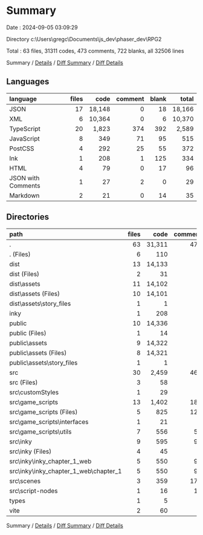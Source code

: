 # Summary

Date : 2024-09-05 03:09:29

Directory c:\\Users\\gregc\\Documents\\js_dev\\phaser_dev\\RPG2

Total : 63 files,  31311 codes, 473 comments, 722 blanks, all 32506 lines

Summary / [Details](details.md) / [Diff Summary](diff.md) / [Diff Details](diff-details.md)

## Languages
| language | files | code | comment | blank | total |
| :--- | ---: | ---: | ---: | ---: | ---: |
| JSON | 17 | 18,148 | 0 | 18 | 18,166 |
| XML | 6 | 10,364 | 0 | 6 | 10,370 |
| TypeScript | 20 | 1,823 | 374 | 392 | 2,589 |
| JavaScript | 8 | 349 | 71 | 95 | 515 |
| PostCSS | 4 | 292 | 25 | 55 | 372 |
| Ink | 1 | 208 | 1 | 125 | 334 |
| HTML | 4 | 79 | 0 | 17 | 96 |
| JSON with Comments | 1 | 27 | 2 | 0 | 29 |
| Markdown | 2 | 21 | 0 | 14 | 35 |

## Directories
| path | files | code | comment | blank | total |
| :--- | ---: | ---: | ---: | ---: | ---: |
| . | 63 | 31,311 | 473 | 722 | 32,506 |
| . (Files) | 6 | 110 | 2 | 17 | 129 |
| dist | 13 | 14,133 | 0 | 17 | 14,150 |
| dist (Files) | 2 | 31 | 0 | 4 | 35 |
| dist\\assets | 11 | 14,102 | 0 | 13 | 14,115 |
| dist\\assets (Files) | 10 | 14,101 | 0 | 13 | 14,114 |
| dist\\assets\\story_files | 1 | 1 | 0 | 0 | 1 |
| inky | 1 | 208 | 1 | 125 | 334 |
| public | 10 | 14,336 | 0 | 13 | 14,349 |
| public (Files) | 1 | 14 | 0 | 2 | 16 |
| public\\assets | 9 | 14,322 | 0 | 11 | 14,333 |
| public\\assets (Files) | 8 | 14,321 | 0 | 11 | 14,332 |
| public\\assets\\story_files | 1 | 1 | 0 | 0 | 1 |
| src | 30 | 2,459 | 468 | 543 | 3,470 |
| src (Files) | 3 | 58 | 1 | 10 | 69 |
| src\\customStyles | 1 | 29 | 0 | 4 | 33 |
| src\\game_scripts | 13 | 1,402 | 187 | 230 | 1,819 |
| src\\game_scripts (Files) | 5 | 825 | 127 | 140 | 1,092 |
| src\\game_scripts\\interfaces | 1 | 21 | 1 | 2 | 24 |
| src\\game_scripts\\utils | 7 | 556 | 59 | 88 | 703 |
| src\\inky | 9 | 595 | 96 | 145 | 836 |
| src\\inky (Files) | 4 | 45 | 0 | 1 | 46 |
| src\\inky\\inky_chapter_1_web | 5 | 550 | 96 | 144 | 790 |
| src\\inky\\inky_chapter_1_web\\chapter_1 | 5 | 550 | 96 | 144 | 790 |
| src\\scenes | 3 | 359 | 173 | 137 | 669 |
| src\\script-nodes | 1 | 16 | 11 | 17 | 44 |
| types | 1 | 5 | 2 | 1 | 8 |
| vite | 2 | 60 | 0 | 6 | 66 |

Summary / [Details](details.md) / [Diff Summary](diff.md) / [Diff Details](diff-details.md)